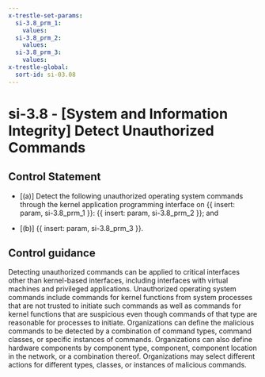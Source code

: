 ```yaml
---
x-trestle-set-params:
  si-3.8_prm_1:
    values:
  si-3.8_prm_2:
    values:
  si-3.8_prm_3:
    values:
x-trestle-global:
  sort-id: si-03.08
---
```


# si-3.8 - \[System and Information Integrity\] Detect Unauthorized Commands

## Control Statement

- \[(a)\] Detect the following unauthorized operating system commands through the kernel application programming interface on {{ insert: param, si-3.8_prm_1 }}: {{ insert: param, si-3.8_prm_2 }}; and

- \[(b)\] {{ insert: param, si-3.8_prm_3 }}.

## Control guidance

Detecting unauthorized commands can be applied to critical interfaces other than kernel-based interfaces, including interfaces with virtual machines and privileged applications. Unauthorized operating system commands include commands for kernel functions from system processes that are not trusted to initiate such commands as well as commands for kernel functions that are suspicious even though commands of that type are reasonable for processes to initiate. Organizations can define the malicious commands to be detected by a combination of command types, command classes, or specific instances of commands. Organizations can also define hardware components by component type, component, component location in the network, or a combination thereof. Organizations may select different actions for different types, classes, or instances of malicious commands.
